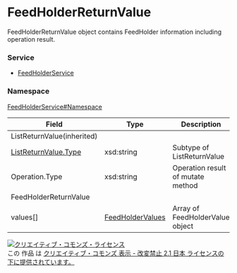 # FeedHolderReturnValue
FeedHolderReturnValue object contains FeedHolder information including operation result.

### Service
+ [FeedHolderService](../../services/FeedHolderService.md)

### Namespace
[FeedHolderService#Namespace](../../services/FeedHolderService.md#namespace)

| Field | Type | Description |
|---|---|---|
| ListReturnValue(inherited) |||
| [ListReturnValue.Type](../Common/ListReturnValue.md)</a>| xsd:string| Subtype of ListReturnValue |
| Operation.Type | xsd:string | Operation result of mutate method |
| FeedHolderReturnValue|||
| values[] | [FeedHolderValues](./FeedHolderValues.md) | Array of FeedHolderValue object |

<a rel="license" href="http://creativecommons.org/licenses/by-nd/2.1/jp/"><img alt="クリエイティブ・コモンズ・ライセンス" style="border-width:0" src="https://i.creativecommons.org/l/by-nd/2.1/jp/88x31.png" /></a><br />この 作品 は <a rel="license" href="http://creativecommons.org/licenses/by-nd/2.1/jp/">クリエイティブ・コモンズ 表示 - 改変禁止 2.1 日本 ライセンスの下に提供されています。</a>
